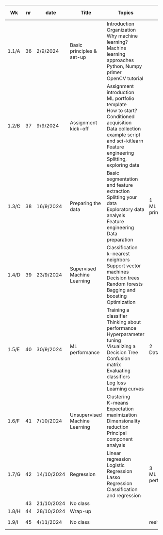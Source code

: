 | Wk | nr | date | Title | Topics | Quiz | Hand in deliverable | Géron (Ed2) | Bradski |
|----|------|------|-------|--------|------|------------------|------------------|------------------|
| 1.1/A | 36 | 2/9/2024 | Basic principles & set-up | Introduction <br> Organization <br> Why machine learning? <br> Machine learning approaches <br> Python, Numpy primer <br> OpenCV tutorial | | | 1-22 | 769-779 |
| 1.2/B | 37 | 9/9/2024 | Assignment kick-off | Assignment introduction <br> ML portfolio template <br> How to start? Conditioned acquisition <br> Data collection example script and sci-kitlearn <br> Feature engineering <br> Splitting, exploring data | | | 23-34 35-83 493-498 511-512 526-545 | 770-771 |
| 1.3/C | 38 | 16/9/2024 | Preparing the data | Basic segmentation and feature extraction <br> Splitting your data <br> Exploratory data analysis <br> Feature engineering <br> Data preparation | 1 <br>  ML principles | | 85-109 <br> 153-162 <br> 175-178 <br> 189-208 | 799-848 <br> 859-864 <br> 875-906 |
| 1.4/D | 39 | 23/9/2024 | Supervised Machine Learning | Classification <br> k-nearest neighbors <br> Support vector machines <br> Decision trees <br> Random forests <br> Bagging and boosting <br> Optimization | | |   | |
| 1.5/E | 40 | 30/9/2024 | ML performance | Training a classifier <br> Thinking about performance <br> Hyperparameter tuning <br> Visualizing a Decision Tree <br> Confusion matrix <br> Evaluating classifiers <br> Log loss <br> Learning curves | 2 <br> Data | Preliminary ML report, Ch. 1-3 | 111-152 <br> 162-165 <br> 183-184 | 864 |
| 1.6/F | 41 | 7/10/2024 | Unsupervised Machine Learning | Clustering <br> K-means <br> Expectation maximization <br> Dimensionality reduction <br> Principal component analysis | | Feedback on other groups' preliminary report | 79-81 <br> 88-100 <br> 102-105 <br> 130-140 | 779-785 |
| 1.7/G | 42 | 14/10/2024 | Regression | Linear regression <br> Logistic Regression <br> Lasso Regression <br> Classification and regression | 3 <br> ML performance | 235-267 <br> 213-233 | 786-792 |
|       | 43 | 21/10/2024 | No class | | | |   |   |
| 1.8/H | 44 | 28/10/2024 | Wrap-up | | | |   |   |
| 1.9/I | 45 | 4/11/2024 | No class | | resit 1,2,3 | Full ML report |   |   |
